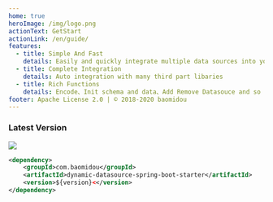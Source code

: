```yaml
---
home: true
heroImage: /img/logo.png
actionText: GetStart
actionLink: /en/guide/
features:
  - title: Simple And Fast
    details: Easily and quickly integrate multiple data sources into your project
  - title: Complete Integration
    details: Auto integration with many third part libaries
  - title: Rich Functions
    details: Encode、Init schema and data、Add Remove Datasouce and so on
footer: Apache License 2.0 | © 2018-2020 baomidou
---
```


### Latest Version <a href="http://mvnrepository.com/artifact/com.baomidou/dynamic-datasource-spring-boot-starter" target="_blank">
<img src="https://img.shields.io/maven-central/v/com.baomidou/dynamic-datasource-spring-boot-starter.svg" ></a>

```xml
<dependency>
    <groupId>com.baomidou</groupId>
    <artifactId>dynamic-datasource-spring-boot-starter</artifactId>
    <version>${version}<</version>
</dependency>
```
